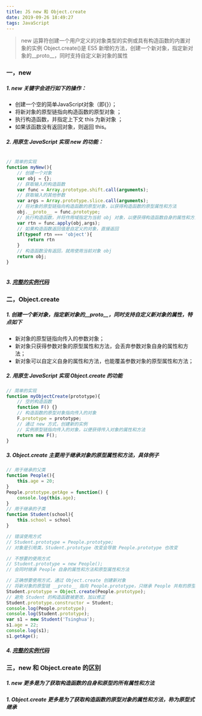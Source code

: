 ```yaml
---
title: JS new 和 Object.create
date: 2019-09-26 18:49:27
tags: JavaScript
---
```

> new 运算符创建一个用户定义的对象类型的实例或具有构造函数的内置对象的实例
> Object.create()是 ES5 新增的方法，创建一个新对象，指定新对象的__proto__，同时支持自定义新对象的属性

<!-- more -->

### 一，new
##### 1. new 关键字会进行如下的操作：
- 创建一个空的简单JavaScript对象（即{}）；
- 将新对象的原型链指向构造函数的原型对象 ；
- 执行构造函数，并指定上下文 this 为新对象 ；
- 如果该函数没有返回对象，则返回 this。

##### 2. 用原生 JavaScript 实现 new 的功能：
```javascript

// 简单的实现
function myNew(){
    // 创建一个对象
    var obj = {};
    // 获取输入的构造函数
    var func = Array.prototype.shift.call(arguments);
    // 获取输入的其他参数
    var args = Array.prototype.slice.call(arguments);
    // 将对象的原型链指向构造函数的原型对象，以获得构造函数的原型属性和方法
    obj.__proto__ = func.prototype;
    // 执行构造函数，并将作用域指定为当前 obj 对象，以便获得构造函数自身的属性和方法
    var rtn = func.apply(obj,args);
    // 如果构造函数返回值是自定义的对象，直接返回
    if(typeof rtn === 'object'){
        return rtn
    }
    // 构造函数没有返回，就用使用当前对象 obj
    return obj;
}
                
```

##### 3. [完整的实例代码](/example/js/my-new-func.html)

### 二，Object.create
##### 1. 创建一个新对象，指定新对象的__proto__，同时支持自定义新对象的属性，特点如下
- 新对象的原型链指向传入的参数对象；
- 新对象只获得参数对象的原型属性和方法，会丢弃参数对象自身的属性和方法；
- 新对象可以自定义自身的属性和方法，也能覆盖参数对象的原型属性和方法；

##### 2. 用原生 JavaScript 实现 Object.create 的功能
```javascript
// 简单的实现
function myObjectCreate(prototype){
    // 空的构造函数
    function F() {}
    // 构造函数的原型对象指向传入的对象
    F.prototype = prototype;
    // 通过 new 方式，创建新的实例
    // 实例原型链指向传入的对象，以便获得传入对象的属性和方法
    return new F();
}
```

##### 3. Object.create 主要用于继承对象的原型属性和方法，具体例子
```javascript
// 用于继承的父类
function People(){
    this.age = 20;
}
People.prototype.getAge = function() {
    console.log(this.age);
}
// 用于继承的子类
function Student(school){
    this.school = school
}

// 错误使用方式
// Student.prototype = People.prototype;
// 对象是引用类，Student.prototype 改变会导致 People.prototype 也改变

// 不想要的使用方式
// Student.prototype = new People();
// 会同时继承 People 自身的属性和方法和原型属性和方法

// 正确想要使用方式，通过 Object.create 创建新对象
// 将新对象的原型链 __proto__ 指向 People.prototype，只继承 People 共有的原型属性和方法
Student.prototype = Object.create(People.prototype);
// 避免 Student 的构造函数被更改，加以修正
Student.prototype.constructor = Student;
console.log(People.prototype);
console.log(Student.prototype);
var s1 = new Student('Tsinghua');
s1.age = 22;
console.log(s1);
s1.getAge();

```

##### 4. [完整的实例代码](/example/js/my-object-create-func.html)


### 三，new 和 Object.create 的区别
##### 1. new 更多是为了获取构造函数的自身和原型的所有属性和方法
##### 1. Object.create 更多是为了获取构造函数的原型对象的属性和方法，称为原型式继承


